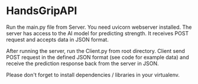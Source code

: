 # HandsGripAPI
Run the main.py file from Server. You need uvicorn webserver installed.
The server has access to the AI model for predicting strength.
It receives POST request and accepts data in JSON format.

After running the server, run the Client.py from root directory.
Client send POST request in the defined JSON format (see code for example data) and receive the prediction response back from the server in JSON.

Please don't forget to install dependencies / libraries in your virtualenv.
